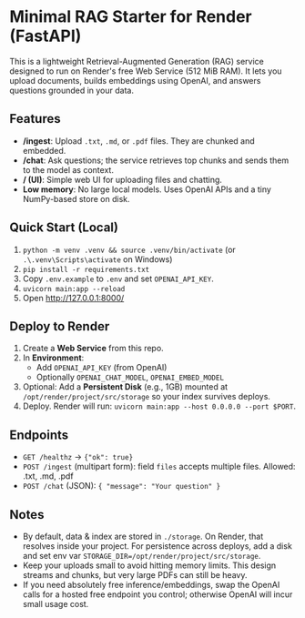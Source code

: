 # Minimal RAG Starter for Render (FastAPI)

This is a lightweight Retrieval-Augmented Generation (RAG) service designed to run on Render's free Web Service (512 MiB RAM). It lets you upload documents, builds embeddings using OpenAI, and answers questions grounded in your data.

## Features
- **/ingest**: Upload `.txt`, `.md`, or `.pdf` files. They are chunked and embedded.
- **/chat**: Ask questions; the service retrieves top chunks and sends them to the model as context.
- **/ (UI)**: Simple web UI for uploading files and chatting.
- **Low memory**: No large local models. Uses OpenAI APIs and a tiny NumPy-based store on disk.

## Quick Start (Local)
1. `python -m venv .venv && source .venv/bin/activate` (or `.\.venv\Scripts\activate` on Windows)
2. `pip install -r requirements.txt`
3. Copy `.env.example` to `.env` and set `OPENAI_API_KEY`.
4. `uvicorn main:app --reload`
5. Open http://127.0.0.1:8000/

## Deploy to Render
1. Create a **Web Service** from this repo.
2. In **Environment**:
   - Add `OPENAI_API_KEY` (from OpenAI)
   - Optionally `OPENAI_CHAT_MODEL`, `OPENAI_EMBED_MODEL`
3. Optional: Add a **Persistent Disk** (e.g., 1GB) mounted at `/opt/render/project/src/storage` so your index survives deploys.
4. Deploy. Render will run: `uvicorn main:app --host 0.0.0.0 --port $PORT`.

## Endpoints
- `GET /healthz` → `{"ok": true}`
- `POST /ingest` (multipart form): field `files` accepts multiple files. Allowed: .txt, .md, .pdf
- `POST /chat` (JSON): `{ "message": "Your question" }`

## Notes
- By default, data & index are stored in `./storage`. On Render, that resolves inside your project. For persistence across deploys, add a disk and set env var `STORAGE_DIR=/opt/render/project/src/storage`.
- Keep your uploads small to avoid hitting memory limits. This design streams and chunks, but very large PDFs can still be heavy.
- If you need absolutely free inference/embeddings, swap the OpenAI calls for a hosted free endpoint you control; otherwise OpenAI will incur small usage cost.
